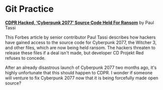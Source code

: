 # Git Practice

**[CDPR Hacked, ‘Cyberpunk 2077’ Source Code Held For Ransom](https://www.forbes.com/sites/paultassi/2021/02/09/cdpr-hacked-cyberpunk-2077-source-code-held-for-ransom/)** by Paul Tassi

This Forbes article by senior contributor Paul Tassi describes how hackers have gained access to the source code for Cyberpunk 2077, the Witcher 3, and other files, which are now being held ransom. The hackers threaten to release these files if a deal isn't made, but developer CD Projekt Red refuses to concede. 

After an already disastrous launch of Cyberpunk 2077 two months ago, it's highly unfortunate that this should happen to CDPR. I wonder if someone will venture to fix Cyberpunk 2077 now that it is being forcefully made open source?

